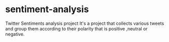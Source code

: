 # sentiment-analysis
Twitter Sentiments analysis project
It's a project that collects various tweets and group them according to their polarity that is positive ,neutral or negative.